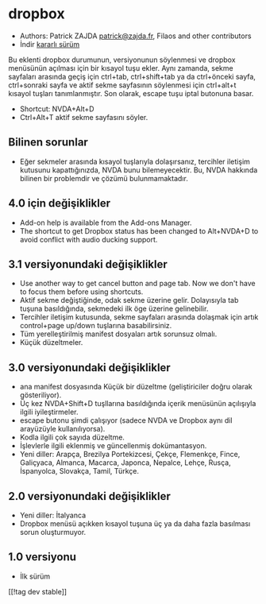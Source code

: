 # dropbox #

* Authors: Patrick ZAJDA <patrick@zajda.fr>, Filaos and other contributors
* İndir [kararlı sürüm][1]

Bu eklenti dropbox durumunun, versiyonunun söylenmesi ve dropbox menüsünün
açılması için bir kısayol tuşu ekler.  Aynı zamanda, sekme sayfaları
arasında geçiş için ctrl+tab, ctrl+shift+tab ya da ctrl+önceki sayfa,
ctrl+sonraki sayfa ve aktif sekme sayfasının söylenmesi için ctrl+alt+t
kısayol tuşları tanımlanmıştır.  Son olarak, escape tuşu iptal butonuna
basar.

* Shortcut: NVDA+Alt+D
* Ctrl+Alt+T aktif sekme sayfasını söyler.

## Bilinen sorunlar ##

* Eğer sekmeler arasında kısayol tuşlarıyla dolaşırsanız, tercihler iletişim kutusunu kapattığınızda, NVDA bunu bilemeyecektir.
Bu, NVDA hakkında bilinen bir problemdir ve çözümü bulunmamaktadır.


## 4.0 için değişiklikler ##

* Add-on help is available from the Add-ons Manager.
* The shortcut to get Dropbox status has been changed to Alt+NVDA+D to avoid
  conflict with audio ducking support.

## 3.1 versiyonundaki değişiklikler ##

* Use another way to get cancel button and page tab. Now we don't have to
  focus them before using shortcuts.
* Aktif sekme değiştiğinde, odak sekme üzerine gelir. Dolayısıyla tab tuşuna
  basıldığında, sekmedeki ilk öge üzerine gelinebilir.
* Tercihler iletişim kutusunda, sekme sayfaları arasında dolaşmak için artık
  control+page up/down tuşlarına basabilirsiniz.
* Tüm yerelleştirilmiş manifest dosyaları artık sorunsuz olmalı.
* Küçük düzeltmeler.

## 3.0 versiyonundaki değişiklikler ##

* ana manifest dosyasında Küçük bir düzeltme (geliştiriciler doğru olarak
  gösteriliyor).
* Üç kez NVDA+Shift+D tuşllarına basıldığında içerik menüsünün açılışıyla
  ilgili iyileştirmeler.
* escape butonu şimdi çalışıyor (sadece NVDA ve Dropbox aynı dil arayüzüyle
  kullanılıyorsa).
* Kodla ilgili çok sayıda düzeltme.
* İşlevlerle ilgili eklenmiş ve güncellenmiş dokümantasyon.
* Yeni diller: Arapça, Brezilya Portekizcesi, Çekçe, Flemenkçe, Fince,
  Galiçyaca, Almanca, Macarca, Japonca, Nepalce, Lehçe, Rusça, İspanyolca,
  Slovakça, Tamil, Türkçe.

## 2.0 versiyonundaki değişiklikler ##

* Yeni diller: İtalyanca
* Dropbox menüsü açıkken kısayol tuşuna üç ya da daha fazla basılması sorun
  oluşturmuyor.

## 1.0 versiyonu ##

* İlk sürüm

[[!tag dev stable]]

[1]: https://addons.nvda-project.org/files/get.php?file=dx

